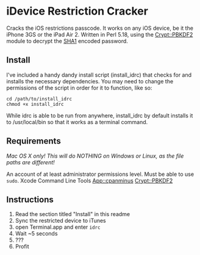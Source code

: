 # iDevice Restriction Cracker

Cracks the iOS restrictions passcode. It works on any iOS device, be it the iPhone 3GS or the iPad Air 2. Written in Perl 5.18, using the [Crypt::PBKDF2](https://github.com/arodland/Crypt-PBKDF2) module to decrypt the [SHA1](https://en.wikipedia.org/wiki/SHA-1) encoded password.

## Install

I've included a handy dandy install script (install_idrc) that checks for and installs the necessary dependencies. You may need to change the permissions of the script in order for it to function, like so:
```shell
cd /path/to/install_idrc
chmod +x install_idrc
```

While idrc is able to be run from anywhere, install_idrc by default installs it to /usr/local/bin so that it works as a terminal command.

## Requirements

_Mac OS X only! This will do NOTHING on Windows or Linux, as the file paths are different!_

An account of at least administrator permissions level. Must be able to use `sudo`.
Xcode Command Line Tools
[App::cpanminus](http://search.cpan.org/~miyagawa/App-cpanminus-1.7040/lib/App/cpanminus.pm)
[Crypt::PBKDF2](http://search.cpan.org/~arodland/Crypt-PBKDF2-0.150900/lib/Crypt/PBKDF2.pm)

## Instructions

1. Read the section titled "Install" in this readme
2. Sync the restricted device to iTunes
3. open Terminal.app and enter `idrc`
4. Wait ~5 seconds
5. ???
6. Profit
